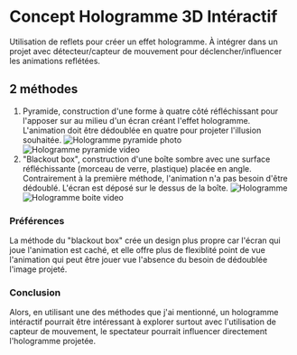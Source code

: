 # Concept Hologramme 3D Intéractif
Utilisation de reflets pour créer un effet hologramme. À intégrer dans un projet avec détecteur/capteur de mouvement pour déclencher/influencer les animations reflétées.
## 2 méthodes
1. Pyramide, construction d'une forme à quatre côté réfléchissant pour l'apposer sur au milieu d'un écran créant l'effet hologramme. L'animation doit être dédoublée en quatre pour projeter l'illusion souhaitée.
   ![Hologramme pyramide photo](https://techgameworld.com/wp-content/uploads/2021/03/1616848362_How-to-make-a-homemade-hologram-projector.jpg)
   ![Hologramme pyramide video](https://youtu.be/nQs6gmY286k?si=Gl07NXSip-tvsDOo)
3. "Blackout box", construction d'une boîte sombre avec une surface réfléchissante (morceau de verre, plastique) placée en angle. Contrairement à la première méthode, l'animation n'a pas besoin d'être dédoublé. L'écran est déposé sur le dessus de la boîte.
![Hologramme](https://i.ytimg.com/vi/QPM1LwEzzwU/maxresdefault.jpg)
![Hologramme boite video](https://youtu.be/BtzIH6g8lnw?si=lQx9NOabE9QppocV&t=250)
### Préférences
La méthode du "blackout box" crée un design plus propre car l'écran qui joue l'animation est caché, et elle offre plus de flexiblité point de vue l'animation qui peut être jouer vue l'absence du besoin de dédoublée l'image projeté. 

### Conclusion
Alors, en utilisant une des méthodes que j'ai mentionné, un hologramme intéractif pourrait être intéressant à explorer surtout avec l'utilisation de capteur de mouvement, le spectateur pourrait influencer directement l'hologramme projetée.  
